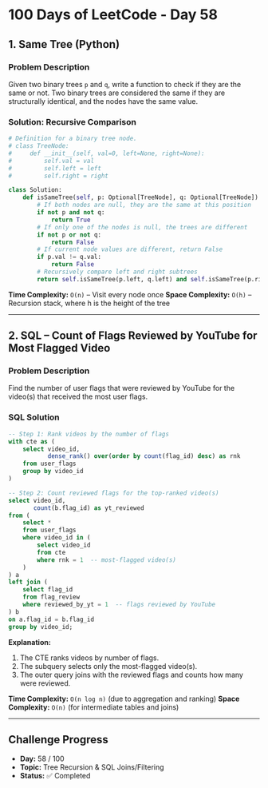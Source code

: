 # 100 Days of LeetCode - Day 58

## 1. Same Tree (Python)

### Problem Description

Given two binary trees `p` and `q`, write a function to check if they are the same or not. Two binary trees are considered the same if they are structurally identical, and the nodes have the same value.

### Solution: Recursive Comparison

```python
# Definition for a binary tree node.
# class TreeNode:
#     def __init__(self, val=0, left=None, right=None):
#         self.val = val
#         self.left = left
#         self.right = right

class Solution:
    def isSameTree(self, p: Optional[TreeNode], q: Optional[TreeNode]) -> bool:
        # If both nodes are null, they are the same at this position
        if not p and not q:
            return True
        # If only one of the nodes is null, the trees are different
        if not p or not q:
            return False
        # If current node values are different, return False
        if p.val != q.val:
            return False
        # Recursively compare left and right subtrees
        return self.isSameTree(p.left, q.left) and self.isSameTree(p.right, q.right)
```

**Time Complexity:** `O(n)` – Visit every node once
**Space Complexity:** `O(h)` – Recursion stack, where h is the height of the tree

---

## 2. SQL – Count of Flags Reviewed by YouTube for Most Flagged Video

### Problem Description

Find the number of user flags that were reviewed by YouTube for the video(s) that received the most user flags.

### SQL Solution

```sql
-- Step 1: Rank videos by the number of flags
with cte as (
    select video_id,
           dense_rank() over(order by count(flag_id) desc) as rnk
    from user_flags
    group by video_id
)

-- Step 2: Count reviewed flags for the top-ranked video(s)
select video_id,
       count(b.flag_id) as yt_reviewed
from (
    select *
    from user_flags
    where video_id in (
        select video_id
        from cte
        where rnk = 1  -- most-flagged video(s)
    )
) a
left join (
    select flag_id
    from flag_review
    where reviewed_by_yt = 1  -- flags reviewed by YouTube
) b
on a.flag_id = b.flag_id
group by video_id;
```

**Explanation:**

1. The CTE ranks videos by number of flags.
2. The subquery selects only the most-flagged video(s).
3. The outer query joins with the reviewed flags and counts how many were reviewed.

**Time Complexity:** `O(n log n)` (due to aggregation and ranking)
**Space Complexity:** `O(n)` (for intermediate tables and joins)

---

## Challenge Progress

* **Day:** 58 / 100
* **Topic:** Tree Recursion & SQL Joins/Filtering
* **Status:** ✅ Completed

